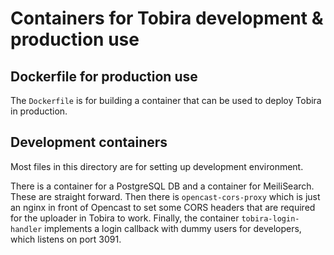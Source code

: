# Containers for Tobira development & production use

## Dockerfile for production use

The `Dockerfile` is for building a container that can be used to deploy Tobira in production.


## Development containers

Most files in this directory are for setting up development environment.

There is a container for a PostgreSQL DB and a container for MeiliSearch.
These are straight forward.
Then there is `opencast-cors-proxy` which is just an nginx in front of Opencast to set some CORS headers that are required for the uploader in Tobira to work.
Finally, the container `tobira-login-handler` implements a login callback with dummy users for developers, which listens on port 3091.
